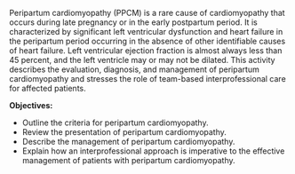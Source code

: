 Peripartum cardiomyopathy (PPCM) is a rare cause of cardiomyopathy that occurs during late pregnancy or in the early postpartum period. It is characterized by significant left ventricular dysfunction and heart failure in the peripartum period occurring in the absence of other identifiable causes of heart failure. Left ventricular ejection fraction is almost always less than 45 percent, and the left ventricle may or may not be dilated. This activity describes the evaluation, diagnosis, and management of peripartum cardiomyopathy and stresses the role of team-based interprofessional care for affected patients.

**Objectives:**
- Outline the criteria for peripartum cardiomyopathy.
- Review the presentation of peripartum cardiomyopathy.
- Describe the management of peripartum cardiomyopathy.
- Explain how an interprofessional approach is imperative to the effective management of patients with peripartum cardiomyopathy.